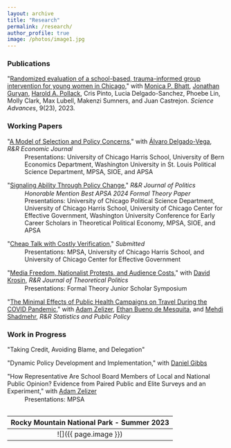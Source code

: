 ```yaml
---
layout: archive
title: "Research"
permalink: /research/
author_profile: true
image: /photos/image1.jpg
---
```


<style>
.paper-title {
    margin-bottom: 2px;
}
.presentation-detail {
    margin-left: 40px;
    margin-top: 0;
}
</style>

### Publications 

<p class="paper-title">"<a href="https://www.science.org/doi/10.1126/sciadv.abq2077">Randomized evaluation of a school-based, trauma-informed group intervention for young women in Chicago</a>," with <a href="https://urbanlabs.uchicago.edu/people/monica-bhatt">Monica P. Bhatt</a>, <a href="https://sites.northwestern.edu/jonathanguryan/">Jonathan Guryan</a>, <a href="https://crownschool.uchicago.edu/directory/harold-pollack">Harold A. Pollack</a>, Cris Pinto, Lucia Delgado-Sanchez, Phoebe Lin, Molly Clark, Max Lubell, Makenzi Sumners, and Juan Castrejon. <em>Science Advances</em>, 9(23), 2023.</p>

### Working Papers

<p class="paper-title">"<a href="http://benshaver.github.io/files/Succession ADBS.pdf">A Model of Selection and Policy Concerns</a>," with <a href="https://sites.google.com/view/alvarodelgadovega/home">Álvaro Delgado-Vega</a>, <em>R&R Economic Journal</em></p>
<div class="presentation-detail">Presentations: University of Chicago Harris School, University of Bern Economics Department, Washington University in St. Louis Political Science Department, MPSA, SIOE, and APSA</div>

<p class="paper-title">"<a href="http://benshaver.github.io/files/Ability BS.pdf">Signaling Ability Through Policy Change</a>," <em>R&R Journal of Politics</em></p>
<div class="presentation-detail"><em>Honorable Mention Best APSA 2024 Formal Theory Paper</em></div>
<div class="presentation-detail">Presentations: University of Chicago Political Science Department, University of Chicago Harris School, University of Chicago Center for Effective Government, Washington University Conference for Early Career Scholars in Theoretical Political Economy, MPSA, SIOE, and APSA</div>

<p class="paper-title">"<a href="http://benshaver.github.io/files/Cheap Talk BS.pdf">Cheap Talk with Costly Verification</a>," <em>Submitted</em></p>
<div class="presentation-detail">Presentations: MPSA, University of Chicago Harris School, and University of Chicago Center for Effective Government</div>

<p class="paper-title">"<a href="http://benshaver.github.io/files/Media DKBS.pdf">Media Freedom, Nationalist Protests, and Audience Costs</a>," with <a href="https://www.linkedin.com/in/david-krosin-76424510b/">David Krosin</a>, <em>R&R Journal of Theoretical Politics</em></p>
<div class="presentation-detail">Presentations: Formal Theory Junior Scholar Symposium</div>

<p class="paper-title">"<a href="http://benshaver.github.io/files/Covid Experiment.pdf">The Minimal Effects of Public Health Campaigns on Travel During the COVID Pandemic</a>," with <a href="https://adamzelizer.com/">Adam Zelizer</a>, <a href="https://voices.uchicago.edu/ethanbdm/">Ethan Bueno de Mesquita</a>, and <a href="https://www.mehdishadmehr.com/">Mehdi Shadmehr</a>, <em>R&R Statistics and Public Policy</em></p>

### Work in Progress

<p class="paper-title">"Taking Credit, Avoiding Blame, and Delegation"</p>

<p class="paper-title">"Dynamic Policy Development and Implementation," with <a href="https://daniel-gibbs.com/">Daniel Gibbs</a></p>

<p class="paper-title">"How Representative Are School Board Members of Local and National Public Opinion? Evidence from Paired Public and Elite Surveys and an Experiment," with <a href="https://harris.uchicago.edu/directory/adam-zelizer">Adam Zelizer</a></p>
<div class="presentation-detail">Presentations: MPSA</div>

<div style="margin-top: 30px;"></div>
 
| <b>Rocky Mountain National Park - Summer 2023</b>|
|:--:|
| ![]({{ page.image }}) | 


